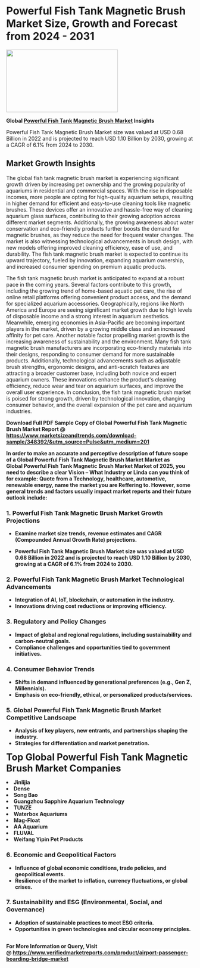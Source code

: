 <H1>Powerful Fish Tank Magnetic Brush Market Size, Growth and Forecast from 2024 - 2031</H1><img class="aligncenter size-medium wp-image-584254" src="https://thirdeyenews.in/wp-content/uploads/2024/09/Global-Market-Research-300x168.jpeg" alt="" width="300" height="168" /><p><strong>Global&nbsp;<a href="https://www.marketsizeandtrends.com/download-sample/348392/&amp;utm_source=Pulse&amp;utm_medium=201">Powerful Fish Tank Magnetic Brush Market</a> Insights</strong></p><p>Powerful Fish Tank Magnetic Brush Market size was valued at USD 0.68 Billion in 2022 and is projected to reach USD 1.10 Billion by 2030, growing at a CAGR of 6.1% from 2024 to 2030.</p><p><h2>Market Growth Insights</h2> <p>The global fish tank magnetic brush market is experiencing significant growth driven by increasing pet ownership and the growing popularity of aquariums in residential and commercial spaces. With the rise in disposable incomes, more people are opting for high-quality aquarium setups, resulting in higher demand for efficient and easy-to-use cleaning tools like magnetic brushes. These devices offer an innovative and hassle-free way of cleaning aquarium glass surfaces, contributing to their growing adoption across different market segments. Additionally, the growing awareness about water conservation and eco-friendly products further boosts the demand for magnetic brushes, as they reduce the need for frequent water changes. The market is also witnessing technological advancements in brush design, with new models offering improved cleaning efficiency, ease of use, and durability. The fish tank magnetic brush market is expected to continue its upward trajectory, fueled by innovation, expanding aquarium ownership, and increased consumer spending on premium aquatic products.</p> <p><strong></strong></p> <p>The fish tank magnetic brush market is anticipated to expand at a robust pace in the coming years. Several factors contribute to this growth, including the growing trend of home-based aquatic pet care, the rise of online retail platforms offering convenient product access, and the demand for specialized aquarium accessories. Geographically, regions like North America and Europe are seeing significant market growth due to high levels of disposable income and a strong interest in aquarium aesthetics. Meanwhile, emerging economies in Asia-Pacific are becoming important players in the market, driven by a growing middle class and an increased affinity for pet care. Another notable factor propelling market growth is the increasing awareness of sustainability and the environment. Many fish tank magnetic brush manufacturers are incorporating eco-friendly materials into their designs, responding to consumer demand for more sustainable products. Additionally, technological advancements such as adjustable brush strengths, ergonomic designs, and anti-scratch features are attracting a broader customer base, including both novice and expert aquarium owners. These innovations enhance the product's cleaning efficiency, reduce wear and tear on aquarium surfaces, and improve the overall user experience. In conclusion, the fish tank magnetic brush market is poised for strong growth, driven by technological innovation, changing consumer behavior, and the overall expansion of the pet care and aquarium industries.</p> <p><strong></p><p><span class=""><strong>Download Full PDF Sample Copy of Global Powerful Fish Tank Magnetic Brush Market Report</strong> @ <a href="https://www.marketsizeandtrends.com/download-sample/348392/&amp;utm_source=Pulse&amp;utm_medium=201" target="_blank">https://www.marketsizeandtrends.com/download-sample/348392/&amp;utm_source=Pulse&amp;utm_medium=201</a></span></p><p>In order to make an accurate and perceptive description of future scope of a Global&nbsp;Powerful Fish Tank Magnetic Brush Market Market as Global&nbsp;Powerful Fish Tank Magnetic Brush Market Market of 2025, you need to describe a clear Vision &ndash; What Industry or Linda can you think of for example: Quote from a Technology, healthcare, automotive, renewable energy, name the market you are Reffering to. However, some general trends and factors usually impact market reports and their future outlook include:</p><h3>1.&nbsp;<strong>Powerful Fish Tank Magnetic Brush Market Growth Projections</strong></h3><ul><li>Examine market size trends, revenue estimates and CAGR (Compounded Annual Growth Rate) projections.</li><li><p>Powerful Fish Tank Magnetic Brush Market size was valued at USD 0.68 Billion in 2022 and is projected to reach USD 1.10 Billion by 2030, growing at a CAGR of 6.1% from 2024 to 2030.</p></li></ul><h3>2.&nbsp;<strong>Powerful Fish Tank Magnetic Brush Market Technological Advancements</strong></h3><ul><li>Integration of AI, IoT, blockchain, or automation in the industry.</li><li>Innovations driving cost reductions or improving efficiency.</li></ul><h3>3.&nbsp;<strong>Regulatory and Policy Changes</strong></h3><ul><li>Impact of global and regional regulations, including sustainability and carbon-neutral goals.</li><li>Compliance challenges and opportunities tied to government initiatives.</li></ul><h3>4.&nbsp;<strong>Consumer Behavior Trends</strong></h3><ul><li>Shifts in demand influenced by generational preferences (e.g., Gen Z, Millennials).</li><li>Emphasis on eco-friendly, ethical, or personalized products/services.</li></ul><h3>5.&nbsp;<strong>Global Powerful Fish Tank Magnetic Brush Market Competitive Landscape</strong></h3><ul><li>Analysis of key players, new entrants, and partnerships shaping the industry.</li><li>Strategies for differentiation and market penetration.</li></ul><p data-pm-slice="1 1 []"><span style="color: inherit; font-family: inherit; font-size: 25px;">Top Global Powerful Fish Tank Magnetic Brush Market Companies</span></p><div class="" data-test-id=""><p><li>Jinlijia</li><li> Dense</li><li> Song Bao</li><li> Guangzhou Sapphire Aquarium Technology</li><li> TUNZE</li><li> Waterbox Aquariums</li><li> Mag-Float</li><li> AA Aquarium</li><li> FLUVAL</li><li> Weifang Yipin Pet Products</li></p></div><h3>6.&nbsp;<strong>Economic and Geopolitical Factors</strong></h3><ul><li>Influence of global economic conditions, trade policies, and geopolitical events.</li><li>Resilience of the market to inflation, currency fluctuations, or global crises.</li></ul><h3>7.&nbsp;<strong>Sustainability and ESG (Environmental, Social, and Governance)</strong></h3><ul><li>Adoption of sustainable practices to meet ESG criteria.</li><li>Opportunities in green technologies and circular economy principles.</li></ul><h2><strong style="font-size: 14px;">For More Information or Query, Visit @&nbsp;</strong><a style="background-color: #ffffff; font-size: 14px;" href="https://www.marketsizeandtrends.com/report/powerful-fish-tank-magnetic-brush-market/" target="_blank">https://www.verifiedmarketreports.com/product/airport-passenger-boarding-bridge-market</a></h2>
